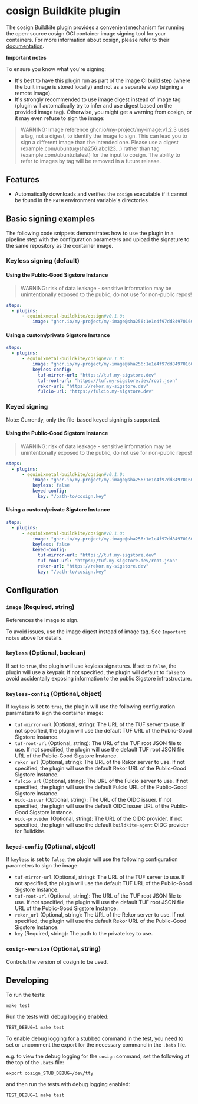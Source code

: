 # cosign Buildkite plugin

The cosign Buildkite plugin provides a convenient mechanism for running the
open-source cosign OCI container image signing tool for your containers.
For more information about cosign, please refer to their
[documentation](https://docs.sigstore.dev/cosign/overview).

**Important notes**

To ensure you know what you're signing:

- It's best to have this plugin run as part of the image CI build step (where the
built image is stored locally) and not as a separate step (signing a remote image).
- It's strongly recommended to use image digest instead of image tag (plugin will
automatically try to infer and use digest based on the provided image tag).
Otherwise, you might get a warning from cosign, or it may even refuse to sign the image:
>WARNING: Image reference ghcr.io/my-project/my-image:v1.2.3 uses a tag, not a
digest, to identify the image to sign.
    This can lead you to sign a different image than the intended one. Please use a
    digest (example.com/ubuntu@sha256:abc123...) rather than tag
    (example.com/ubuntu:latest) for the input to cosign. The ability to refer to
    images by tag will be removed in a future release.

## Features

- Automatically downloads and verifies the `cosign` executable if it cannot be
  found in the `PATH` environment variable's directories

## Basic signing examples

The following code snippets demonstrates how to use the plugin in a pipeline
step with the configuration parameters and upload the signature to the same
repository as the container image.

### Keyless signing (default)

#### Using the Public-Good Sigstore Instance

>WARNING: risk of data leakage - sensitive information may be unintentionally exposed to the public, do not use for non-public repos!

```yml
steps:
  - plugins:
      - equinixmetal-buildkite/cosign#v0.1.0:
          image: "ghcr.io/my-project/my-image@sha256:1e1e4f97dd84970160975922715909577d6c12eaaf6047021875674fa7166c27"
```

#### Using a custom/private Sigstore Instance

```yml
steps:
  - plugins:
      - equinixmetal-buildkite/cosign#v0.1.0:
          image: "ghcr.io/my-project/my-image@sha256:1e1e4f97dd84970160975922715909577d6c12eaaf6047021875674fa7166c27"
          keyless-config:
            tuf-mirror-url: "https://tuf.my-sigstore.dev"
            tuf-root-url: "https://tuf.my-sigstore.dev/root.json"
            rekor-url: "https://rekor.my-sigstore.dev"
            fulcio-url: "https://fulcio.my-sigstore.dev"
```

### Keyed signing

Note: Currently, only the file-based keyed signing is supported.

#### Using the Public-Good Sigstore Instance

>WARNING: risk of data leakage - sensitive information may be unintentionally exposed to the public, do not use for non-public repos!

```yml
steps:
  - plugins:
      - equinixmetal-buildkite/cosign#v0.1.0:
          image: "ghcr.io/my-project/my-image@sha256:1e1e4f97dd84970160975922715909577d6c12eaaf6047021875674fa7166c27"
          keyless: false
          keyed-config:
            key: "/path-to/cosign.key"
```

#### Using a custom/private Sigstore Instance

```yml
steps:
  - plugins:
      - equinixmetal-buildkite/cosign#v0.1.0:
          image: "ghcr.io/my-project/my-image@sha256:1e1e4f97dd84970160975922715909577d6c12eaaf6047021875674fa7166c27"
          keyless: false
          keyed-config:
            tuf-mirror-url: "https://tuf.my-sigstore.dev"
            tuf-root-url: "https://tuf.my-sigstore.dev/root.json"
            rekor-url: "https://rekor.my-sigstore.dev"
            key: "/path-to/cosign.key"
```

## Configuration

### `image` (Required, string)

References the image to sign.

To avoid issues, use the image digest instead of image tag.
See `Important notes` above for details.

### `keyless` (Optional, boolean)

If set to `true`, the plugin will use keyless signatures. If set to `false`, the
plugin will use a keypair. If not specified, the plugin will default to `false`
to avoid accidentally exposing information to the public Sigstore infrastructure.

### `keyless-config` (Optional, object)

If `keyless` is set to `true`, the plugin will use the following configuration
parameters to sign the container image:

- `tuf-mirror-url` (Optional, string):
  The URL of the TUF server to use. If not specified, the plugin will use
  the default TUF URL of the Public-Good Sigstore Instance.
- `tuf-root-url` (Optional, string):
  The URL of the TUF root JSON file to use. If not specified, the plugin will use
  the default TUF root JSON file URL of the Public-Good Sigstore Instance.
- `rekor_url` (Optional, string):
  The URL of the Rekor server to use. If not specified, the plugin will use
  the default Rekor URL of the Public-Good Sigstore Instance.
- `fulcio_url` (Optional, string):
  The URL of the Fulcio server to use. If not specified, the plugin will use
  the default Fulcio URL of the Public-Good Sigstore Instance.
- `oidc-issuer` (Optional, string):
  The URL of the OIDC issuer. If not specified, the plugin will use
  the default OIDC issuer URL of the Public-Good Sigstore Instance.
- `oidc-provider` (Optional, string):
  The URL of the OIDC provider. If not specified, the plugin will use
  the default `buildkite-agent` OIDC provider for Buildkite.

### `keyed-config` (Optional, object)

If `keyless` is set to `false`, the plugin will use the following configuration
parameters to sign the image:

- `tuf-mirror-url` (Optional, string):
  The URL of the TUF server to use. If not specified, the plugin will use
  the default TUF URL of the Public-Good Sigstore Instance.
- `tuf-root-url` (Optional, string):
  The URL of the TUF root JSON file to use. If not specified, the plugin will use
  the default TUF root JSON file URL of the Public-Good Sigstore Instance.
- `rekor_url` (Optional, string):
  The URL of the Rekor server to use. If not specified, the plugin will use
  the default Rekor URL of the Public-Good Sigstore Instance.
- `key` (Required, string): The path to the private key to use.

### `cosign-version` (Optional, string)

Controls the version of cosign to be used.

## Developing

To run the tests:

```shell
make test
```

Run the tests with debug logging enabled:

```shell
TEST_DEBUG=1 make test
```

To enable debug logging for a stubbed command in the test, you need to set or
uncomment the export for the necessary command in the `.bats` file.

e.g. to view the debug logging for the `cosign` command, set the following
at the top of the `.bats` file:

```shell
export cosign_STUB_DEBUG=/dev/tty
```

and then run the tests with debug logging enabled:

```shell
TEST_DEBUG=1 make test
```
